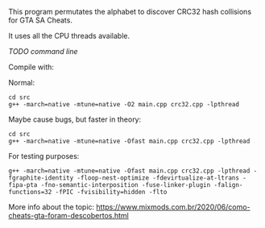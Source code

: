 This program permutates the alphabet to discover CRC32 hash collisions for GTA SA Cheats.

It uses all the CPU threads available.

*TODO command line*

Compile with:

Normal:
```
cd src
g++ -march=native -mtune=native -O2 main.cpp crc32.cpp -lpthread
```

Maybe cause bugs, but faster in theory:
```
cd src
g++ -march=native -mtune=native -Ofast main.cpp crc32.cpp -lpthread
```

For testing purposes:
```
g++ -march=native -mtune=native -Ofast main.cpp crc32.cpp -lpthread -fgraphite-identity -floop-nest-optimize -fdevirtualize-at-ltrans -fipa-pta -fno-semantic-interposition -fuse-linker-plugin -falign-functions=32 -fPIC -fvisibility=hidden -flto
```

More info about the topic: https://www.mixmods.com.br/2020/06/como-cheats-gta-foram-descobertos.html
